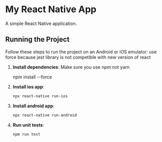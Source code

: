 # My React Native App

A simple React Native application.

## Running the Project

Follow these steps to run the project on an Android or iOS emulator:
use force because jest library is not competible with new version of react

1. **Install dependencies**:
   Make sure you use npm not yarn

   npm install --force

2. **Install ios app**:
   ```sh
   npx react-native run-ios

3. **Install android app**:
   ```sh
   npx react-native run-android

4. **Run unit tests**:
   ```sh
   npm run test